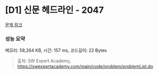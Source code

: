 # [D1] 신문 헤드라인 - 2047 

[문제 링크](https://swexpertacademy.com/main/code/problem/problemDetail.do?contestProbId=AV5QKsLaAy0DFAUq) 

### 성능 요약

메모리: 58,264 KB, 시간: 157 ms, 코드길이: 22 Bytes



> 출처: SW Expert Academy, https://swexpertacademy.com/main/code/problem/problemList.do